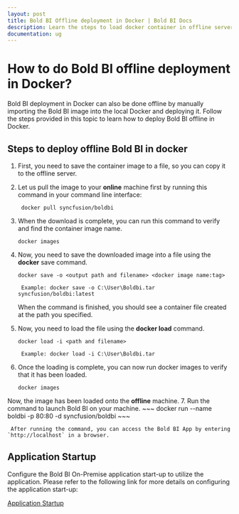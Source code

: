 ```yaml
---
layout: post
title: Bold BI Offline deployment in Docker | Bold BI Docs
description: Learn the steps to load docker container in offline server by manually importing the Bold BI image into the local docker and deploying it into the local docker.
documentation: ug
---
```


# How to do Bold BI offline deployment in Docker?

 Bold BI deployment in Docker can also be done offline by manually importing the Bold BI image into the local Docker and deploying it. Follow the steps provided in this topic to learn how to deploy Bold BI offline in Docker.

## Steps to deploy offline Bold BI in docker 

1. First, you need to save the container image to a file, so you can copy it to the offline server.

2. Let us pull the image to your <b>online</b> machine first by running this command in your command line interface:
  
    ~~~
     docker pull syncfusion/boldbi
    ~~~ 

3. When the download is complete, you can run this command to verify and find the container image name.

    ~~~
    docker images
    ~~~

4. Now, you need to save the downloaded image into a file using the **docker** save command.
 
     ~~~
    docker save -o <output path and filename> <docker image name:tag>
    ~~~
    ` Example: docker save -o C:\User\Boldbi.tar syncfusion/boldbi:latest`

    When the command is finished, you should see a container file created at the path you specified.

5. Now, you need to load the file using the **docker load** command. 
 
    ~~~
    docker load -i <path and filename>
    ~~~
   ` Example: docker load -i C:\User\Boldbi.tar`

 6. Once the loading is complete, you can now run docker images to verify that it has been loaded.

    ~~~
    docker images
    ~~~

   Now, the image has been loaded onto the **offline** machine.
7. Run the command to launch Bold BI on your machine.
     ~~~
     docker run --name boldbi -p 80:80 -d syncfusion/boldbi
     ~~~
     
     After running the command, you can access the Bold BI App by entering `http://localhost` in a browser.

## Application Startup

Configure the Bold BI On-Premise application start-up to utilize the application. Please refer to the following link for more details on configuring the application start-up:

[Application Startup](/application-startup/)
